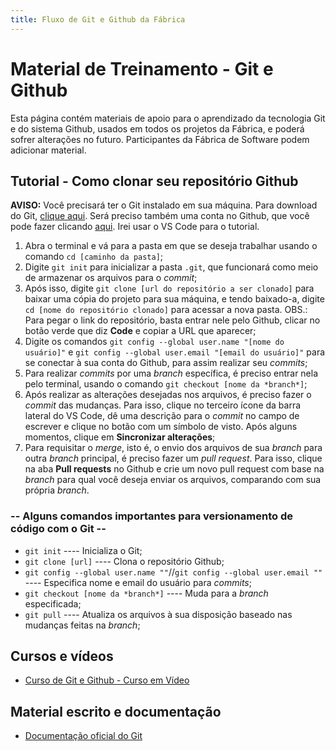 ```yaml
---
title: Fluxo de Git e Github da Fábrica
---
```

# Material de Treinamento - Git e Github

Esta página contém materiais de apoio para o aprendizado da tecnologia Git e do sistema Github, usados em todos os projetos da Fábrica, e poderá sofrer alterações no futuro. Participantes da Fábrica de Software podem adicionar material.

## Tutorial - Como clonar seu repositório Github

**AVISO:** Você precisará ter o Git instalado em sua máquina. Para download do Git, [clique aqui](https://git-scm.com/downloads). Será preciso também uma conta no Github, que você pode fazer clicando [aqui](https://github.com). Irei usar o VS Code para o tutorial.

1. Abra o terminal e vá para a pasta em que se deseja trabalhar usando o comando `cd [caminho da pasta]`;
1. Digite `git init` para inicializar a pasta `.git`, que funcionará como meio de armazenar os arquivos para o *commit*;
1. Após isso, digite `git clone [url do repositório a ser clonado]` para baixar uma cópia do projeto para sua máquina, e tendo baixado-a, digite `cd [nome do repositório clonado]` para acessar a nova pasta. OBS.: Para pegar o link do repositório, basta entrar nele pelo Github, clicar no botão verde que diz **Code**  e copiar a URL que aparecer;
1. Digite os comandos `git config --global user.name "[nome do usuário]"` e `git config --global user.email "[email do usuário]"` para se conectar à sua conta do Github, para assim realizar seu *commits*;
1. Para realizar *commits* por uma *branch* específica, é preciso entrar nela pelo terminal, usando o comando `git checkout [nome da *branch*]`;
1. Após realizar as alterações desejadas nos arquivos, é preciso fazer o *commit* das mudanças. Para isso, clique no terceiro ícone da barra lateral do VS Code, dê uma descrição para o *commit* no campo de escrever e clique no botão com um símbolo de visto. Após alguns momentos, clique em **Sincronizar alterações**;
1. Para requisitar o *merge*, isto é, o envio dos arquivos de sua *branch* para outra *branch* principal, é preciso fazer um *pull request*. Para isso, clique na aba **Pull requests** no Github e crie um novo pull request com base na *branch* para qual você deseja enviar os arquivos, comparando com sua própria *branch*.

### -- Alguns comandos importantes para versionamento de código com o Git --

- `git init` ---- Inicializa o Git;
- `git clone [url]` ---- Clona o repositório Github;
- `git config --global user.name ""`//`git config --global user.email ""` ---- Especifica nome e email do usuário para *commits*;
- `git checkout [nome da *branch*]` ---- Muda para a *branch* especificada;
- `git pull` ---- Atualiza os arquivos à sua disposição baseado nas mudanças feitas na *branch*;

## Cursos e vídeos

- [Curso de Git e Github - Curso em Vídeo](https://www.youtube.com/playlist?list=PLHz_AreHm4dm7ZULPAmadvNhH6vk9oNZA)

## Material escrito e documentação

- [Documentação oficial do Git](https://git-scm.com/docs)
